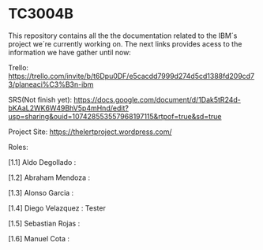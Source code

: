 # TC3004B
This repository contains all the the documentation related to the IBM´s project we´re currently working on. The next links provides acess to the information we have  gather until now:

Trello: https://trello.com/invite/b/t6Dpu0DF/e5cacdd7999d274d5cd1388fd209cd73/planeaci%C3%B3n-ibm

SRS(Not finish yet): https://docs.google.com/document/d/1Dak5tR24d-bKAaL2WK6W49BhV5p4mHnd/edit?usp=sharing&ouid=107428553557968197115&rtpof=true&sd=true

Project Site: https://thelertproject.wordpress.com/

Roles:

[1.1] Aldo Degollado  :

[1.2] Abraham Mendoza : 

[1.3] Alonso Garcia   :

[1.4] Diego Velazquez : Tester

[1.5] Sebastian Rojas :

[1.6] Manuel Cota     :
